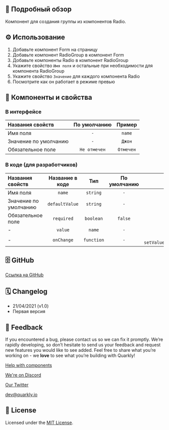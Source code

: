 ## 📖 Подробный обзор

Компонент для создания группы из компонентов Radio.

## ⚙️ Использование

1.  Добавьте компонент Form на страницу
2.  Добавьте компонент RadioGroup в компонент Form
3.  Добавьте компоненты Radio в компонент RadioGroup
4.  Укажите свойство `Имя поля` и остальные при необходимости для компонента RadioGroup
5.  Укажите свойство `Значение` для каждого компонента Radio
6.  Посмотрите как он работает в режиме превью

## 🧩 Компоненты и свойства

### В интерфейсе

| Названия свойств      | По умолчанию |  Пример   |
| :-------------------- | :----------: | :-------: |
| Имя поля              |     `-`      |  `name`   |
| Значение по умолчанию |     `-`      |  `Джон`   |
| Обязательное поле     | `Не отмечен` | `Отмечен` |

### В коде (для разработчиков)

| Названия свойств      | Название в коде |    Тип     | По умолчанию |              Пример               |
| :-------------------- | :-------------: | :--------: | :----------: | :-------------------------------: |
| Имя поля              |     `name`      |  `string`  |     `-`      |              `name`               |
| Значение по умолчанию | `defaultValue`  |  `string`  |     `-`      |              `Джон`               |
| Обязательное поле     |   `required`    | `boolean`  |   `false`    |              `true`               |
| -                     |     `value`     |   `name`   |     `-`      |                `5`                |
| -                     |   `onChange`    | `function` |     `-`      | `(e) => setValue(e.target.value)` |

## 🗄 GitHub

[Ссылка на GitHub](https://github.com/quarkly/community-kit/blob/master/src/RadioGroup)

## 🗓 Changelog

-   21/04/2021 (v1.0)
-   Первая версия

## 📮 Feedback

If you encountered a bug, please contact us so we can fix it promptly. We’re rapidly developing, so don’t hesitate to send us your feedback and request new features you would like to see added. Feel free to share what you’re working on - we **love** to see what you’re building with Quarkly!

[Help with components](https://community.quarkly.io/c/requests/11)

[We're on Discord](https://discord.gg/f9KhSMGX)

[Our Twitter](https://twitter.com/quarklyapp)

[dev@quarkly.io](mailto:dev@quarkly.io)

## 📝 License

Licensed under the [MIT License](https://raw.githubusercontent.com/quarkly/community-kit/master/LICENSE).
